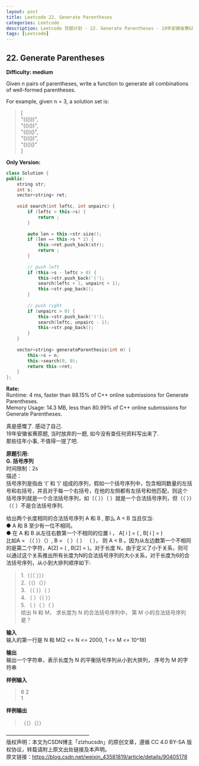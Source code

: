 ```yaml
---
layout: post
title: Leetcode 22. Generate Parentheses
categories: Leetcode
description: Leetcode 百题计划 - 22. Generate Parentheses - 19年安徽省赛G题
tags: [Leetcode]
---
```

## 22. Generate Parentheses  
**Difficulty: medium**  

Given n pairs of parentheses, write a function to generate all combinations of well-formed parentheses.

For example, given n = 3, a solution set is:

> [  
>   "((()))",  
>   "(()())",  
>   "(())()",  
>   "()(())",  
>   "()()()"  
> ]  

**Only Version:**  
```c++
class Solution {
public:
    string str;
    int s;
    vector<string> ret;
    
    void search(int leftc, int unpairc) {
        if (leftc > this->s) {
            return ;
        }
        
        auto len = this->str.size();
        if (len == this->s * 2) {
            this->ret.push_back(str);
            return ;
        }
        
        // push left
        if (this->s - leftc > 0) {
            this->str.push_back('(');
            search(leftc + 1, unpairc + 1);
            this->str.pop_back();
        }
        
        // push right
        if (unpairc > 0) {
            this->str.push_back(')');
            search(leftc, unpairc - 1);
            this->str.pop_back();
        }
    }
    
    vector<string> generateParenthesis(int n) {
        this->s = n;
        this->search(0, 0);
        return this->ret;
    }
};
```

**Rate:**  
Runtime: 4 ms, faster than 88.15% of C++ online submissions for Generate Parentheses.  
Memory Usage: 14.3 MB, less than 80.99% of C++ online submissions for Generate Parentheses.

真是感慨了. 感动了自己.  
19年安徽省赛原题, 当时放弃的一题, 如今没有查任何资料写出来了.   
那些往年小事, 不值得一提了吧.  

**原题引用:**  
**G. 括号序列**  
时间限制：2s  
描述：  
括号序列是指由 ‘(’ 和 ‘)’ 组成的序列，假如一个括号序列中，包含相同数量的左括号和右括号，并且对于每一个右括号，在他的左侧都有左括号和他匹配，则这个 括号序列就是一个合法括号序列，如（（ ））（ ）就是一个合法括号序列，但（（ ））（（ ）不是合法括号序列.  

给出两个长度相同的合法括号序列 A 和 B , 那么 A < B 当且仅当:  
● A 和 B 至少有一位不相同。  
● 在 A 和 B 从左往右数第一个不相同的位置 i ， A[ i ] = ( , B[ i ] = )  
比如A = （（ ））（）, B = （ ）（ ） （ ）， 则 A < B 。因为从左边数第一个不相同的是第二个字符，A[2] = ( , B[2] = )。对于长度 N，由于定义了小于关系，则可以通过这个关系推出所有长度为N的合法括号序列的大小关系，对于长度为6的合法括号序列，从小到大排列顺序如下:  
> 1.（（（ ）））  
> 2.（（）（））  
> 3. （（ ））（ ）  
> 4. （ ）（（ ））  
> 5. （ ）（ ）（ ）  
给出 N 和 M， 求长度为 N	的合法括号序列中， 第 M 小的合法括号序列是？

**输入**  
输入的第一行是 N 和 M(2 <= N <= 2000, 1 <= M <= 10^18)  

**输出**  
输出一个字符串，表示长度为 N 的平衡括号序列从小到大排列， 序号为 M 的字符串  

**样例输入**  
> 6 2  
> 1

**样例输出**  
> （（）（））

————————————————  
版权声明：本文为CSDN博主「zlzhucsdn」的原创文章，遵循 CC 4.0 BY-SA 版权协议，转载请附上原文出处链接及本声明。  
原文链接：https://blog.csdn.net/weixin_43581819/article/details/90405178  
